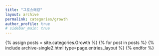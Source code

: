 ```yaml
---
title: "그로스해킹"
layout: archive
permalink: categories/growth
author_profile: true
# sidebar_main: true
---
```



{% assign posts = site.categories.Growth %}
{% for post in posts %} {% include archive-single2.html type=page.entries_layout %} {% endfor %}